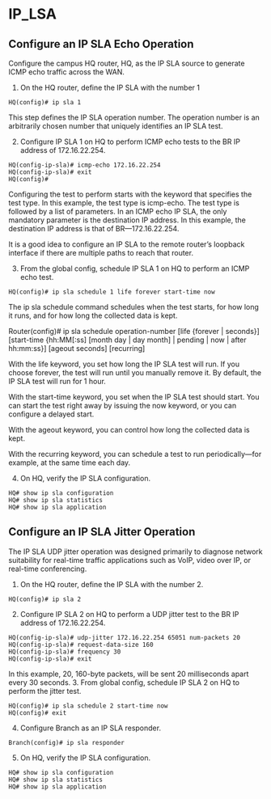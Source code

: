# IP_LSA


## Configure an IP SLA Echo Operation

Configure the campus HQ router, HQ, as the IP SLA source to generate ICMP echo traffic across the WAN.

1. On the HQ router, define the IP SLA with the number 1
```
HQ(config)# ip sla 1
```
This step defines the IP SLA operation number. The operation number is an arbitrarily chosen number that uniquely identifies an IP SLA test.

2. Configure IP SLA 1 on HQ to perform ICMP echo tests to the BR IP address of 172.16.22.254.
```
HQ(config-ip-sla)# icmp-echo 172.16.22.254
HQ(config-ip-sla)# exit
HQ(config)#
```
Configuring the test to perform starts with the keyword that specifies the test type. In this example, the test type is icmp-echo. The test type is followed by a list of parameters. In an ICMP echo IP SLA, the only mandatory parameter is the destination IP address. In this example, the destination IP address is that of BR—172.16.22.254.

It is a good idea to configure an IP SLA to the remote router’s loopback interface if there are multiple paths to reach that router.

3. From the global config, schedule IP SLA 1 on HQ to perform an ICMP echo test.
```
HQ(config)# ip sla schedule 1 life forever start-time now
```
The ip sla schedule command schedules when the test starts, for how long it runs, and for how long the collected data is kept.

Router(config)# ip sla schedule operation-number [life {forever | seconds}] [start-time {hh:MM[:ss] [month day | day month] | pending | now | after hh:mm:ss}] [ageout seconds] [recurring]

With the life keyword, you set how long the IP SLA test will run. If you choose forever, the test will run until you manually remove it. By default, the IP SLA test will run for 1 hour.

With the start-time keyword, you set when the IP SLA test should start. You can start the test right away by issuing the now keyword, or you can configure a delayed start.

With the ageout keyword, you can control how long the collected data is kept.

With the recurring keyword, you can schedule a test to run periodically—for example, at the same time each day.

4. On HQ, verify the IP SLA configuration.
```
HQ# show ip sla configuration
HQ# show ip sla statistics
HQ# show ip sla application

```


## Configure an IP SLA Jitter Operation

The IP SLA UDP jitter operation was designed primarily to diagnose network suitability for real-time traffic applications such as VoIP, video over IP, or real-time conferencing.

1. On the HQ router, define the IP SLA with the number 2.
```
HQ(config)# ip sla 2
```
2. Configure IP SLA 2 on HQ to perform a UDP jitter test to the BR IP address of 172.16.22.254.
```
HQ(config-ip-sla)# udp-jitter 172.16.22.254 65051 num-packets 20 
HQ(config-ip-sla)# request-data-size 160
HQ(config-ip-sla)# frequency 30
HQ(config-ip-sla)# exit
```
In this example, 20, 160-byte packets, will be sent 20 milliseconds apart every 30 seconds.
3. From global config, schedule IP SLA 2 on HQ to perform the jitter test.
```
HQ(config)# ip sla schedule 2 start-time now
HQ(config)# exit
```
4. Configure Branch as an IP SLA responder.
```
Branch(config)# ip sla responder
```

5. On HQ, verify the IP SLA configuration.
```
HQ# show ip sla configuration
HQ# show ip sla statistics
HQ# show ip sla application

```
